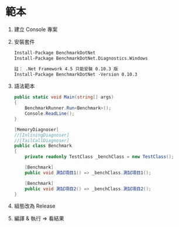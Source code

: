 # 範本

1. 建立 Console 專案
1. 安裝套件

    ```txt
    Install-Package BenchmarkDotNet
    Install-Package BenchmarkDotNet.Diagnostics.Windows

    註： .Net Framework 4.5 只能安裝 0.10.3 版
    Install-Package BenchmarkDotNet -Version 0.10.3
    ```

1. 語法範本

    ```csharp
    public static void Main(string[] args)
    {
        BenchmarkRunner.Run<Benchmark>();
        Console.ReadLine();
    }

    [MemoryDiagnoser]
    //[InliningDiagnoser]
    //[TailCallDiagnoser]
    public class Benchmark
    {
        private readonly TestClass _benchClass = new TestClass();

        [Benchmark]
        public void 測試項目1() => _benchClass.測試項目1();

        [Benchmark]
        public void 測試項目2() => _benchClass.測試項目2();
    }
    ```

1. 組態改為 Release

1. 編譯 & 執行 => 看結果

